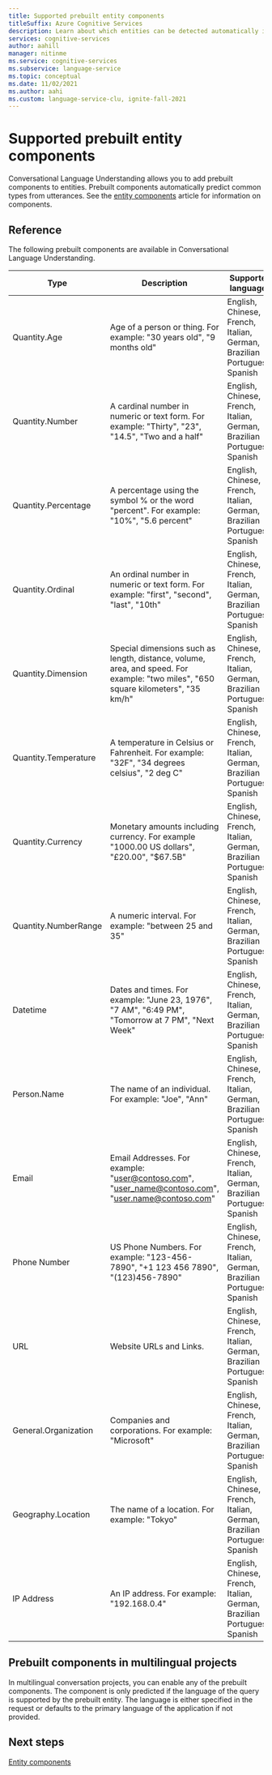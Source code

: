 ```yaml
---
title: Supported prebuilt entity components
titleSuffix: Azure Cognitive Services
description: Learn about which entities can be detected automatically in Conversational Language Understanding
services: cognitive-services
author: aahill
manager: nitinme
ms.service: cognitive-services
ms.subservice: language-service
ms.topic: conceptual
ms.date: 11/02/2021
ms.author: aahi
ms.custom: language-service-clu, ignite-fall-2021
---
```


# Supported prebuilt entity components

Conversational Language Understanding allows you to add prebuilt components to entities. Prebuilt components automatically predict common types from utterances. See the [entity components](concepts/entity-components.md) article for information on components.

## Reference

The following prebuilt components are available in Conversational Language Understanding.

| Type | Description | Supported languages |
| --- | --- | --- |
| Quantity.Age | Age of a person or thing. For example: "30 years old", "9 months old" | English, Chinese, French, Italian, German, Brazilian Portuguese, Spanish |
| Quantity.Number | A cardinal number in numeric or text form. For example: "Thirty", "23", "14.5", "Two and a half" | English, Chinese, French, Italian, German, Brazilian Portuguese, Spanish |
| Quantity.Percentage | A percentage using the symbol % or the word "percent". For example: "10%", "5.6 percent" | English, Chinese, French, Italian, German, Brazilian Portuguese, Spanish |
| Quantity.Ordinal | An ordinal number in numeric or text form. For example: "first", "second", "last", "10th" | English, Chinese, French, Italian, German, Brazilian Portuguese, Spanish |
| Quantity.Dimension | Special dimensions such as length,  distance,  volume,  area,  and speed. For example: "two miles", "650 square kilometers", "35 km/h" | English, Chinese, French, Italian, German, Brazilian Portuguese, Spanish |
| Quantity.Temperature | A temperature in Celsius or Fahrenheit. For example: "32F",  "34 degrees celsius", "2 deg C" | English, Chinese, French, Italian, German, Brazilian Portuguese, Spanish |
| Quantity.Currency | Monetary amounts including currency. For example "1000.00 US dollars", "£20.00",  "$67.5B" | English, Chinese, French, Italian, German, Brazilian Portuguese, Spanish |
| Quantity.NumberRange | A numeric interval. For example: "between 25 and 35" | English, Chinese, French, Italian, German, Brazilian Portuguese, Spanish |
| Datetime | Dates and times. For example: "June 23, 1976", "7 AM", "6:49 PM", "Tomorrow at 7 PM", "Next Week" | English, Chinese, French, Italian, German, Brazilian Portuguese, Spanish |
| Person.Name | The name of an individual. For example: "Joe", "Ann" | English, Chinese, French, Italian, German, Brazilian Portuguese, Spanish |
| Email | Email Addresses. For example: "user@contoso.com", "user_name@contoso.com", "user.name@contoso.com" | English, Chinese, French, Italian, German, Brazilian Portuguese, Spanish |
| Phone Number | US Phone Numbers. For example: "123-456-7890",  "+1 123 456 7890",  "(123)456-7890" | English, Chinese, French, Italian, German, Brazilian Portuguese, Spanish |
| URL | Website URLs and Links. | English, Chinese, French, Italian, German, Brazilian Portuguese, Spanish |
| General.Organization | Companies and corporations. For example: "Microsoft" | English, Chinese, French, Italian, German, Brazilian Portuguese, Spanish |
| Geography.Location | The name of a location. For example: "Tokyo" |  English, Chinese, French, Italian, German, Brazilian Portuguese, Spanish |
| IP Address | An IP address. For example: "192.168.0.4" | English, Chinese, French, Italian, German, Brazilian Portuguese, Spanish |


## Prebuilt components in multilingual projects

In multilingual conversation projects,  you can enable any of the prebuilt components. The component is only predicted if the language of the query is supported by the prebuilt entity. The language is either specified in the request or defaults to the primary language of the application if not provided.

## Next steps

[Entity components](concepts/entity-components.md) 

